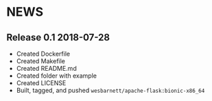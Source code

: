 # NEWS

## Release 0.1 2018-07-28
- Created Dockerfile
- Created Makefile
- Created README.md
- Created folder with example
- Created LICENSE
- Built, tagged, and pushed `wesbarnett/apache-flask:bionic-x86_64`
